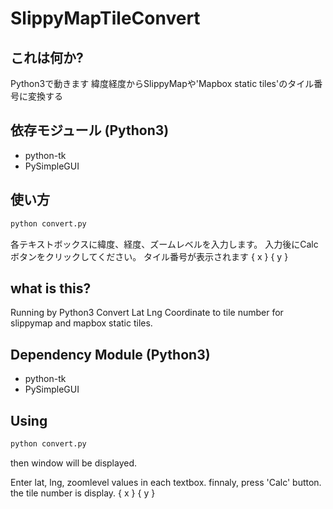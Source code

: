 # SlippyMapTileConvert

## これは何か?
Python3で動きます
緯度経度からSlippyMapや'Mapbox static tiles'のタイル番号に変換する


## 依存モジュール (Python3)
- python-tk
- PySimpleGUI

## 使い方
```bash
python convert.py
```
各テキストボックスに緯度、経度、ズームレベルを入力します。
入力後にCalcボタンをクリックしてください。
タイル番号が表示されます
{ x } { y }

## what is this?
Running by Python3
Convert Lat Lng Coordinate to tile number for slippymap and mapbox static tiles.

## Dependency Module (Python3)
- python-tk
- PySimpleGUI

## Using 
```bash
python convert.py
```
then window will be displayed.

Enter lat, lng, zoomlevel values in each textbox.
finnaly, press 'Calc' button.
the tile number is display.
{ x } { y }

